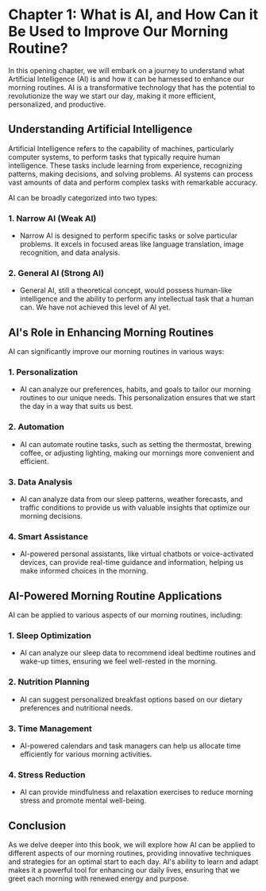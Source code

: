 Chapter 1: What is AI, and How Can it Be Used to Improve Our Morning Routine?
=============================================================================

In this opening chapter, we will embark on a journey to understand what Artificial Intelligence (AI) is and how it can be harnessed to enhance our morning routines. AI is a transformative technology that has the potential to revolutionize the way we start our day, making it more efficient, personalized, and productive.

**Understanding Artificial Intelligence**
-----------------------------------------

Artificial Intelligence refers to the capability of machines, particularly computer systems, to perform tasks that typically require human intelligence. These tasks include learning from experience, recognizing patterns, making decisions, and solving problems. AI systems can process vast amounts of data and perform complex tasks with remarkable accuracy.

AI can be broadly categorized into two types:

### **1. Narrow AI (Weak AI)**

* Narrow AI is designed to perform specific tasks or solve particular problems. It excels in focused areas like language translation, image recognition, and data analysis.

### **2. General AI (Strong AI)**

* General AI, still a theoretical concept, would possess human-like intelligence and the ability to perform any intellectual task that a human can. We have not achieved this level of AI yet.

**AI's Role in Enhancing Morning Routines**
-------------------------------------------

AI can significantly improve our morning routines in various ways:

### **1. Personalization**

* AI can analyze our preferences, habits, and goals to tailor our morning routines to our unique needs. This personalization ensures that we start the day in a way that suits us best.

### **2. Automation**

* AI can automate routine tasks, such as setting the thermostat, brewing coffee, or adjusting lighting, making our mornings more convenient and efficient.

### **3. Data Analysis**

* AI can analyze data from our sleep patterns, weather forecasts, and traffic conditions to provide us with valuable insights that optimize our morning decisions.

### **4. Smart Assistance**

* AI-powered personal assistants, like virtual chatbots or voice-activated devices, can provide real-time guidance and information, helping us make informed choices in the morning.

**AI-Powered Morning Routine Applications**
-------------------------------------------

AI can be applied to various aspects of our morning routines, including:

### **1. Sleep Optimization**

* AI can analyze our sleep data to recommend ideal bedtime routines and wake-up times, ensuring we feel well-rested in the morning.

### **2. Nutrition Planning**

* AI can suggest personalized breakfast options based on our dietary preferences and nutritional needs.

### **3. Time Management**

* AI-powered calendars and task managers can help us allocate time efficiently for various morning activities.

### **4. Stress Reduction**

* AI can provide mindfulness and relaxation exercises to reduce morning stress and promote mental well-being.

**Conclusion**
--------------

As we delve deeper into this book, we will explore how AI can be applied to different aspects of our morning routines, providing innovative techniques and strategies for an optimal start to each day. AI's ability to learn and adapt makes it a powerful tool for enhancing our daily lives, ensuring that we greet each morning with renewed energy and purpose.

